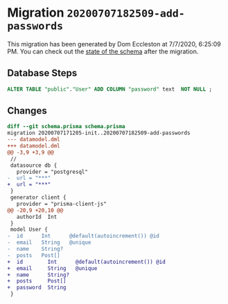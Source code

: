 # Migration `20200707182509-add-passwords`

This migration has been generated by Dom Eccleston at 7/7/2020, 6:25:09 PM.
You can check out the [state of the schema](./schema.prisma) after the migration.

## Database Steps

```sql
ALTER TABLE "public"."User" ADD COLUMN "password" text  NOT NULL ;
```

## Changes

```diff
diff --git schema.prisma schema.prisma
migration 20200707171205-init..20200707182509-add-passwords
--- datamodel.dml
+++ datamodel.dml
@@ -3,9 +3,9 @@
 //
 datasource db {
   provider = "postgresql"
-  url = "***"
+  url = "***"
 }
 generator client {
   provider = "prisma-client-js"
@@ -20,9 +20,10 @@
   authorId  Int
 }
 model User {
-  id      Int      @default(autoincrement()) @id
-  email   String   @unique
-  name    String?
-  posts   Post[]
+  id        Int      @default(autoincrement()) @id
+  email     String   @unique
+  name      String?
+  posts     Post[]
+  password  String
 }
```



